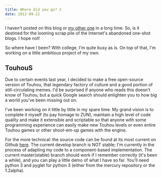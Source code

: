 ```yaml
---
title: Where did you go? 2
date: 2012-09-22
---
```


I haven't posted on this blog or <a
href="http://abagofapples.com/abagofapples">my other one</a> in a long
time.  So, is it destined for the looming scrap pile of the Internet's
abandoned one-shot blogs.  I hope not!

So where have I been?  With college, I'm quite busy as is.  On top of
that, I'm working on a little ambitious project of my own.

## TouhouS

Due to certain events last year, I decided to make a free open-source
version of Touhou, that legendary factory of culture and a good portion
of still-circulating memes.  I'd be surprised if anyone who reads this
doesn't know of Touhou, but a quick Google search should enlighten you
to how big a world you've been missing out on.

I've been working on it little by little in my spare time.  My grand
vision is to complete it myself (to pay homage to ZUN), maintain a high
level of code quality and make it extensible and scriptable so that
anyone with some programming experience can easily make new Touhou
levels or even entire Touhou games or other shoot-em-up games with the
engine.

For the more technical: the source code can be found at its most current
on Github <a href="https://github.com/darkfeline/TouhouS">here</a>.  The
current develop branch is NOT stable; I'm currently in the process of
adapting my code to a component-based implementation.  The current
master(stable) branch should work if I remember correctly (it's been a
while), and you can play a little demo of what I have so far.  You'll
need python 3 and pyglet for python 3 (either from the mercury
repository or the 1.2alpha).
